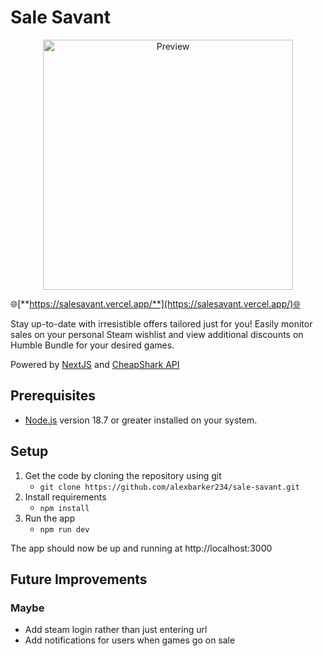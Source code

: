 # Sale Savant
<p align="center">
    <a href="https://salesavant.vercel.app/">
        <img height="400px" src="https://media.discordapp.net/attachments/1114194671929925732/1174241433679568906/image.png?ex=6566e08e&is=65546b8e&hm=a82c1073ea547afbf404f924b7f7f31abca12caff90e530e162cd16940d70d6a&=&width=1200&height=577" alt="Preview">
    </a>
</p>

🌐[**https://salesavant.vercel.app/**](https://salesavant.vercel.app/)🌐

Stay up-to-date with irresistible offers tailored just for you! Easily monitor sales on your personal Steam wishlist and view additional discounts on Humble Bundle for your desired games.

Powered by [NextJS](https://nextjs.org/) and [CheapShark API](https://apidocs.cheapshark.com/)

## Prerequisites

- [Node.js](https://nodejs.org) version 18.7 or greater installed on your system.

## Setup

1. Get the code by cloning the repository using git 
    - `git clone https://github.com/alexbarker234/sale-savant.git`
2. Install requirements 
    - `npm install`
3. Run the app 
    - `npm run dev`

The app should now be up and running at http://localhost:3000

## Future Improvements
### Maybe
- Add steam login rather than just entering url
- Add notifications for users when games go on sale 
